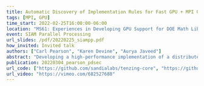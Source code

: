 ```yaml
---
title: Automatic Discovery of Implementation Rules for Fast GPU + MPI Operations
tags: [MPI, GPU]
time_start: 2022-02-25T16:00:00-06:00
location: "MS61: Experiences in Developing GPU Support for DOE Math Libraries"
event: SIAM Parallel Processing
url_slides: /pdf/20220225_siampp.pdf
how_invited: Invited talk
authors: ["Carl Pearson", "Karen Devine", "Aurya Javeed"]
abstract: "Developing a high-performance implementation of a distributed computational kernel for high-performacing computing is increasingly challenging. Systems are composed of heterogenous computational resources, and limited communication performance demands an asynchronous application design. Even if high-performance computation and communication libraries are available. the challenge becomes the best coordination of the provided operations to create an optimal result. This work presents a system that automatically generates design rules for a high-performance implementation of a compound operation provided as a dependence graph. The system searches among valid schedules to determine the fastest arrangement of operations. A post-processing step on the results of the search yields interpretable design rules. The fast implementation can be used directly, or experts can use the design rules to create a high-performance implementation."
publication: 20220304_pearson_pdsec
url_code: ["https://github.com/sandialabs/tenzing-core", "https://github.com/sandialabs/tenzing-mcts", "https://github.com/sandialabs/tenzing-dfs"]
url_video: "https://vimeo.com/682527688"
---
```

